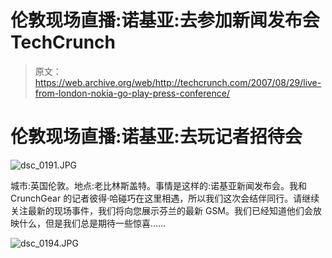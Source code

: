 # 伦敦现场直播:诺基亚:去参加新闻发布会 TechCrunch

> 原文：<https://web.archive.org/web/http://techcrunch.com/2007/08/29/live-from-london-nokia-go-play-press-conference/>

# 伦敦现场直播:诺基亚:去玩记者招待会

![dsc_0191.JPG](img/e7d414535cd68ea2a5dff879821d754f.png)

城市:英国伦敦。地点:老比林斯盖特。事情是这样的:诺基亚新闻发布会。我和 CrunchGear 的记者彼得·哈碰巧在这里相遇，所以我们这次会结伴同行。请继续关注最新的现场事件，我们将向您展示芬兰的最新 GSM。我们已经知道他们会放映什么，但是我们总是期待一些惊喜……

![dsc_0194.JPG](img/9a44c37bb8f11eb20d0b66ea70f18d0d.png)